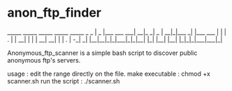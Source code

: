 # anon_ftp_finder
<div>
 _____             _____ _____ _____ _____ _       _         
|  _  |___ ___ ___|   __|_   _|  _  |   __|_|___ _| |___ ___ 
|     |   | . |   |   __| | | |   __|   __| |   | . | -_|  _|
|__|__|_|_|___|_|_|__|    |_| |__|  |__|  |_|_|_|___|___|_|  
</div>

Anonymous_ftp_scanner is a simple bash script to discover public anonymous ftp's servers.

usage : 
edit the range directly on the file.
make executable : chmod +x scanner.sh
run the script : ./scanner.sh

